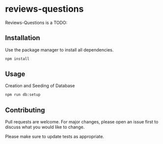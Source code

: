 # reviews-questions

Reviews-Questions is a TODO:

## Installation

Use the package manager to install all dependencies.

```bash
npm install
```

## Usage

Creation and Seeding of Database

```bash
npm run db:setup
```

## Contributing

Pull requests are welcome. For major changes, please open an issue first to discuss what you would like to change.

Please make sure to update tests as appropriate.
